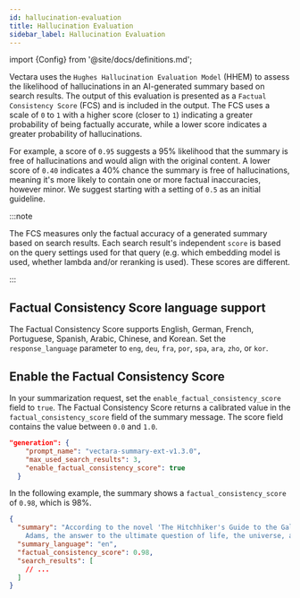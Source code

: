 ```yaml
---
id: hallucination-evaluation
title: Hallucination Evaluation
sidebar_label: Hallucination Evaluation
---
```


import {Config} from '@site/docs/definitions.md';

Vectara uses the `Hughes Hallucination Evaluation Model` (HHEM) to assess the
likelihood of hallucinations in an AI-generated summary based on search results.
The output of this evaluation is presented as a `Factual Consistency Score` (FCS)
and is included in the output. The FCS uses a scale of `0` to `1` with a higher
score (closer to `1`) indicating a greater probability of being factually accurate,
while a lower score indicates a greater probability of hallucinations.

For example, a score of `0.95` suggests a 95% likelihood that the summary is free of hallucinations and would align with the original content. A lower score of `0.40` indicates a 40% chance the summary is free of hallucinations, meaning it's more likely to contain one or more factual inaccuracies, however minor. We suggest starting with a setting of `0.5` as an initial guideline.

:::note

The FCS measures only the factual accuracy of a generated summary based on search results. Each search result's independent `score` is based on the query settings used for that query (e.g. which embedding model is used, whether lambda and/or reranking is used). These scores are different.

:::

## Factual Consistency Score language support

The Factual Consistency Score supports English, German, French, Portuguese, Spanish, Arabic, Chinese, and Korean. Set the `response_language` parameter to `eng`, `deu`, `fra`, `por`, `spa`, `ara`, `zho`, or `kor`.

## Enable the Factual Consistency Score

In your summarization request, set the `enable_factual_consistency_score` field to `true`. The Factual Consistency Score returns a calibrated value in the `factual_consistency_score` field of the summary message. The score field contains the value between `0.0` and `1.0`.

```json showLineNumbers title="Enable the Factual Consistency Score"
"generation": {
    "prompt_name": "vectara-summary-ext-v1.3.0",
    "max_used_search_results": 3,
    "enable_factual_consistency_score": true
  }
```

In the following example, the summary shows a `factual_consistency_score` of `0.98`, which is 98%.

```json showLineNumbers title="Example Factual Consistency Score"
{
  "summary": "According to the novel 'The Hitchhiker's Guide to the Galaxy' by Douglas 
    Adams, the answer to the ultimate question of life, the universe, and everything is 42.",
  "summary_language": "en",
  "factual_consistency_score": 0.98,
  "search_results": [
    // ...
  ]
}
```
